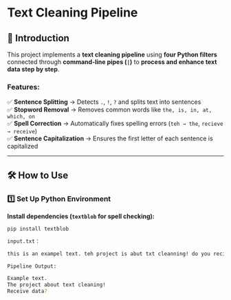 # Text Cleaning Pipeline  

## 📌 Introduction  
This project implements a **text cleaning pipeline** using **four Python filters** connected through **command-line pipes (`|`)** to **process and enhance text data step by step**.  

### Features:  
✅ **Sentence Splitting** → Detects `.`, `!`, `?` and splits text into sentences  
✅ **Stopword Removal** → Removes common words like `the, is, in, at, which, on`  
✅ **Spell Correction** → Automatically fixes spelling errors (`teh → the`, `recieve → receive`)  
✅ **Sentence Capitalization** → Ensures the first letter of each sentence is capitalized  

---

## 🛠 How to Use  
### 1️⃣ Set Up Python Environment  
**Install dependencies (`textblob` for spell checking):**  
```bash
pip install textblob

input.txt：

this is an exampel text. teh project is abut txt cleanning! do you recieve the data?

Pipeline Output:

Example text.
The project about text cleaning!
Receive data?
